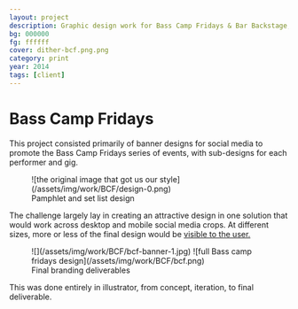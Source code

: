 ```yaml
---
layout: project
description: Graphic design work for Bass Camp Fridays & Bar Backstage, Montreal.
bg: 000000
fg: ffffff
cover: dither-bcf.png.png
category: print
year: 2014
tags: [client]
---
```

# Bass Camp Fridays

This project consisted primarily of banner designs for social media to promote the Bass Camp Fridays series of events, with sub-designs for each performer and gig.

<figure>
	![the original image that got us our style](/assets/img/work/BCF/design-0.png)
	<figcaption>Pamphlet and set list design</figcaption>
</figure>

The challenge largely lay in creating an attractive design in one solution that would work across desktop and mobile social media crops. At different sizes, more or less of the final design would be [visible to the user.](/assets/img/work/BCF/fb.png)

<figure>![](/assets/img/work/BCF/bcf-banner-1.jpg) ![full Bass camp fridays design](/assets/img/work/BCF/bcf.png)

<figcaption>Final branding deliverables</figcaption>

</figure>

This was done entirely in illustrator, from concept, iteration, to final deliverable.
